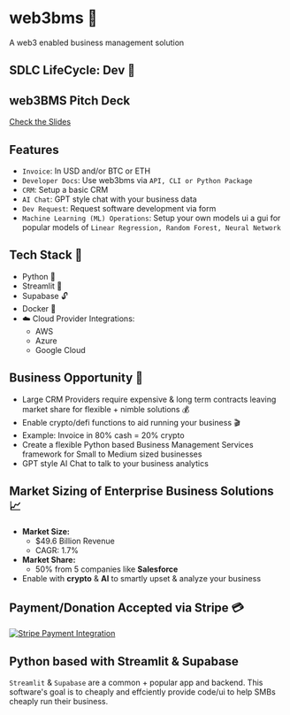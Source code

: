 
# web3bms 🐧
A web3 enabled business management solution

## SDLC LifeCycle: Dev 🚝 

## web3BMS Pitch Deck
[Check the Slides](https://docs.google.com/presentation/d/1gqS42Yrv5wHzMGiAsbvt3cQdgK1FHPoU/edit?usp=drive_link&ouid=115467748136356520422&rtpof=true&sd=true)

## Features
- `Invoice`: In USD and/or BTC or ETH
- `Developer Docs`: Use web3bms via `API, CLI or Python Package`
- `CRM`: Setup a basic CRM
- `AI Chat`: GPT style chat with your business data
- `Dev Request`: Request software development via form 
- `Machine Learning (ML) Operations`: Setup your own models ui a gui for popular models of `Linear Regression, Random Forest, Neural Network`

## Tech Stack 📡
- Python 🐍
- Streamlit 🎈
- Supabase 🔓
- Docker 🐳
- ☁️ Cloud Provider Integrations:
  - AWS 
  - Azure 
  - Google Cloud

## Business Opportunity 💸
- Large CRM Providers require expensive & long term contracts leaving market share for flexible + nimble solutions 💰
- Enable crypto/defi functions to aid running your business 🎬
- Example: Invoice in 80% cash = 20% crypto
- Create a flexible Python based Business Management Services framework for Small to Medium sized businesses
- GPT style AI Chat to talk to your business analytics

## Market Sizing of Enterprise Business Solutions 📈
- **Market Size:**
  - $49.6 Billion Revenue
  - CAGR: 1.7%
- **Market Share:**
  - 50% from 5 companies like **Salesforce**
- Enable with **crypto** & **AI** to smartly upset & analyze your business

## Payment/Donation Accepted via Stripe	💳

[![Stripe Payment Integration](https://img.shields.io/badge/Stripe-Payment%20Integration-blue?style=for-the-badge)](https://buy.stripe.com/test_28o7vCedu9ZgggM9AD)

## Python based with Streamlit & Supabase
`Streamlit` & `Supabase` are a common + popular app and backend.  This software's goal is to cheaply and effciently provide code/ui to help SMBs cheaply run their business. 
